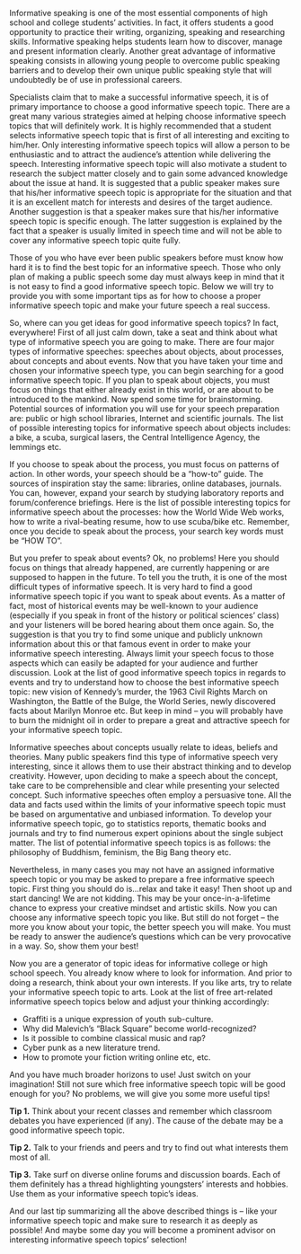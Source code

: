 Informative speaking is one of the most essential components of high school and college students’ activities. In fact, it offers students a good opportunity to practice their writing, organizing, speaking and researching skills. Informative speaking helps students learn how to discover, manage and present information clearly. Another great advantage of informative speaking consists in allowing young people to overcome public speaking barriers and to develop their own unique public speaking style that will undoubtedly be of use in professional careers.

Specialists claim that to make a successful informative speech, it is of primary importance to choose a good informative speech topic. There are a great many various strategies aimed at helping choose informative speech topics that will definitely work. It is highly recommended that a student selects informative speech topic that is first of all interesting and exciting to him/her. Only interesting informative speech topics will allow a person to be enthusiastic and to attract the audience’s attention while delivering the speech. Interesting informative speech topic will also motivate a student to research the subject matter closely and to gain some advanced knowledge about the issue at hand. It is suggested that a public speaker makes sure that his/her informative speech topic is appropriate for the situation and that it is an excellent match for interests and desires of the target audience. Another suggestion is that a speaker makes sure that his/her informative speech topic is specific enough. The latter suggestion is explained by the fact that a speaker is usually limited in speech time and will not be able to cover any informative speech topic quite fully.

Those of you who have ever been public speakers before must know how hard it is to find the best topic for an informative speech. Those who only plan of making a public speech some day must always keep in mind that it is not easy to find a good informative speech topic. Below we will try to provide you with some important tips as for how to choose a proper informative speech topic and make your future speech a real success.

So, where can you get ideas for good informative speech topics? In fact, everywhere! First of all just calm down, take a seat and think about what type of informative speech you are going to make. There are four major types of informative speeches: speeches about objects, about processes, about concepts and about events. Now that you have taken your time and chosen your informative speech type, you can begin searching for a good informative speech topic. If you plan to speak about objects, you must focus on things that either already exist in this world, or are about to be introduced to the mankind. Now spend some time for brainstorming. Potential sources of information you will use for your speech preparation are: public or high school libraries, Internet and scientific journals. The list of possible interesting topics for informative speech about objects includes: a bike, a scuba, surgical lasers, the Central Intelligence Agency, the lemmings etc.

If you choose to speak about the process, you must focus on patterns of action. In other words, your speech should be a “how-to” guide. The sources of inspiration stay the same: libraries, online databases, journals. You can, however, expand your search by studying laboratory reports and forum/conference briefings. Here is the list of possible interesting topics for informative speech about the processes: how the World Wide Web works, how to write a rival-beating resume, how to use scuba/bike etc. Remember, once you decide to speak about the process, your search key words must be “HOW TO”.

But you prefer to speak about events? Ok, no problems! Here you should focus on things that already happened, are currently happening or are supposed to happen in the future. To tell you the truth, it is one of the most difficult types of informative speech. It is very hard to find a good informative speech topic if you want to speak about events. As a matter of fact, most of historical events may be well-known to your audience (especially if you speak in front of the history or political sciences’ class) and your listeners will be bored hearing about them once again. So, the suggestion is that you try to find some unique and publicly unknown information about this or that famous event in order to make your informative speech interesting. Always limit your speech focus to those aspects which can easily be adapted for your audience and further discussion. Look at the list of good informative speech topics in regards to events and try to understand how to choose the best informative speech topic: new vision of Kennedy’s murder, the 1963 Civil Rights March on Washington, the Battle of the Bulge, the World Series, newly discovered facts about Marilyn Monroe etc. But keep in mind – you will probably have to burn the midnight oil in order to prepare a great and attractive speech for your informative speech topic.

Informative speeches about concepts usually relate to ideas, beliefs and theories. Many public speakers find this type of informative speech very interesting, since it allows them to use their abstract thinking and to develop creativity. However, upon deciding to make a speech about the concept, take care to be comprehensible and clear while presenting your selected concept. Such informative speeches often employ a persuasive tone. All the data and facts used within the limits of your informative speech topic must be based on argumentative and unbiased information. To develop your informative speech topic, go to statistics reports, thematic books and journals and try to find numerous expert opinions about the single subject matter. The list of potential informative speech topics is as follows: the philosophy of Buddhism, feminism, the Big Bang theory etc.

Nevertheless, in many cases you may not have an assigned informative speech topic or you may be asked to prepare a free informative speech topic. First thing you should do is…relax and take it easy! Then shoot up and start dancing! We are not kidding. This may be your once-in-a-lifetime chance to express your creative mindset and artistic skills. Now you can choose any informative speech topic you like. But still do not forget – the more you know about your topic, the better speech you will make. You must be ready to answer the audience’s questions which can be very provocative in a way. So, show them your best!

Now you are a generator of topic ideas for informative college or high school speech. You already know where to look for information. And prior to doing a research, think about your own interests. If you like arts, try to relate your informative speech topic to arts. Look at the list of free art-related informative speech topics below and adjust your thinking accordingly:

* Graffiti is a unique expression of youth sub-culture.
* Why did Malevich’s “Black Square” become world-recognized?
* Is it possible to combine classical music and rap?
* Cyber punk as a new literature trend.
* How to promote your fiction writing online etc, etc.

And you have much broader horizons to use! Just switch on your imagination! Still not sure which free informative speech topic will be good enough for you? No problems, we will give you some more useful tips!

**Tip 1.** Think about your recent classes and remember which classroom debates you have experienced (if any). The cause of the debate may be a good informative speech topic.

**Tip 2.** Talk to your friends and peers and try to find out what interests them most of all.

**Tip 3.** Take surf on diverse online forums and discussion boards. Each of them definitely has a thread highlighting youngsters’ interests and hobbies. Use them as your informative speech topic’s ideas.

And our last tip summarizing all the above described things is – like your informative speech topic and make sure to research it as deeply as possible! And maybe some day you will become a prominent advisor on interesting informative speech topics’ selection!
